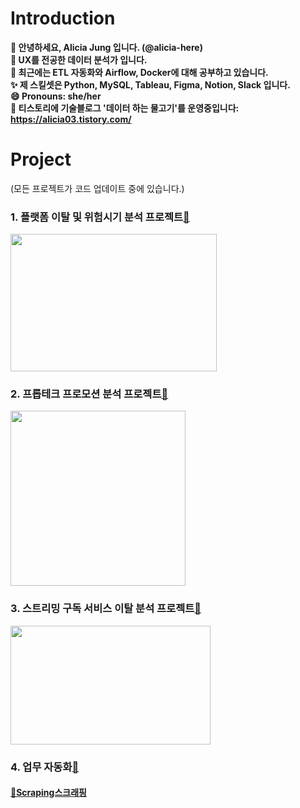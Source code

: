 # Introduction
**👋 안녕하세요, Alicia Jung 입니다. (@alicia-here)                       
👀 UX를 전공한 데이터 분석가 입니다.                      
🌱 최근에는 ETL 자동화와 Airflow, Docker에 대해 공부하고 있습니다.                      
✨ 제 스킬셋은 Python, MySQL, Tableau, Figma, Notion, Slack 입니다.                           
😄 Pronouns: she/her                        
🔗 티스토리에 기술블로그 '데이터 하는 물고기'를 운영중입니다: https://alicia03.tistory.com/**

# Project
(모든 프로젝트가 코드 업데이트 중에 있습니다.)
### 1. 플랫폼 이탈 및 위험시기 분석 프로젝트[🔗](https://github.com/alicia-here/platform-project.git)
<img src="https://github.com/user-attachments/assets/8a6ef6c9-0ff7-45a8-a59d-96fa5f327b40" width="330" height="220"/>

### 2. 프롭테크 프로모션 분석 프로젝트[🔗](https://github.com/alicia-here/proptech-promtion-project.git)
<img src="https://github.com/user-attachments/assets/3127644c-eea9-4d5e-a1f8-d48ca780f22d" width="280" height="280"/>

### 3. 스트리밍 구독 서비스 이탈 분석 프로젝트[🔗](https://github.com/alicia-here/streaming-subsciption-project.git) 
<img src="https://github.com/user-attachments/assets/f113ad60-247c-4002-a5a5-8902c5a51aaf" width="320" height="190"/>

### 4. 업무 자동화[🔗](https://github.com/alicia-here/ecommerce-automization.git)
#### [📁Scraping스크래핑](https://github.com/alicia-here/ecommerce-automization/tree/main/Scraping%EC%8A%A4%ED%81%AC%EB%9E%98%ED%95%91) 

<!---
alicia-here/alicia-here is a ✨ special ✨ repository because its `README.md` (this file) appears on your GitHub profile.
You can click the Preview link to take a look at your changes.
--->
